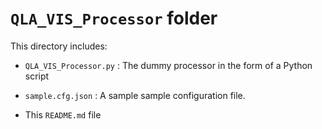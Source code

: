 # `QLA_VIS_Processor` folder

This directory includes:

- `QLA_VIS_Processor.py` : The dummy processor in the form of a Python script

- `sample.cfg.json` : A sample sample configuration file.

- This `README.md` file
